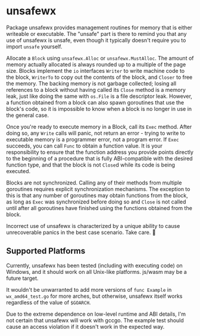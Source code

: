 # unsafewx

Package unsafewx provides management routines for memory that is either
writeable or executable. The "unsafe" part is there to remind you that any use
of unsafewx is unsafe, even though it typically doesn't require you to import
`unsafe` yourself.

Allocate a `Block` using `unsafewx.Alloc` or `unsafewx.MustAlloc`. The amount
of memory actually allocated is always rounded up to a multiple of the page
size. Blocks implement the `io` interfaces `Writer` to write machine code to
the block, `WriterTo` to copy out the contents of the block, and `Closer` to
free the memory. The backing memory is not garbage collected; losing all
references to a block without having called its `Close` method is a memory
leak, just like doing the same with `os.File` is a file descriptor leak.
However, a function obtained from a block can also spawn goroutines that use
the block's code, so it is impossible to know when a block is no longer in use
in the general case.

Once you're ready to execute memory in a Block, call its `Exec` method. After
doing so, any `Write` calls will panic, not return an error - trying to write
to executable memory is a programmer error, not a program error. If `Exec`
succeeds, you can call `Func` to obtain a function value. It is your
responsibility to ensure that the function address you provide points directly
to the beginning of a procedure that is fully ABI-compatible with the desired
function type, and that the block is not `Close`d while its code is being
executed.

Blocks are not synchronized. Calling any of their methods from multiple
goroutines requires explicit synchronization mechanisms. The exception to this
is that any number of goroutines may obtain functions from the block, as long
as `Exec` was synchronized before doing so and `Close` is not called until
after all goroutines have finished using the functions obtained from the block.

Incorrect use of unsafewx is characterized by a unique ability to cause
unrecoverable panics in the best case scenario. Take care. 🙂

## Supported Platforms

Currently, unsafewx has been tested (including with executing code) on Windows,
and it should work on all Unix-like platforms. js/wasm may be a future target.

It wouldn't be unwarranted to add more versions of `func Example` in
`wx_amd64_test.go` for more arches, but otherwise, unsafewx itself works
regardless of the value of `$GOARCH`.

Due to the extreme dependence on low-level runtime and ABI details, I'm not
certain that unsafewx will work with gccgo. The example test should cause an
access violation if it doesn't work in the expected way.

